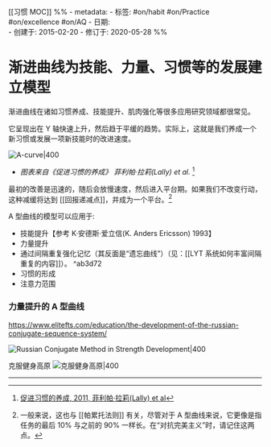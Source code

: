 [[习惯 MOC]]
%% - metadata:
	- 标签: #on/habit #on/Practice #on/excellence #on/AQ
	- 日期:  
		- 创建于: 2015-02-20
		- 修订于: 2020-05-28 %%
# 渐进曲线为技能、力量、习惯等的发展建立模型
渐进曲线在诸如习惯养成、技能提升、肌肉强化等很多应用研究领域都很常见。

它呈现出在 Y 轴快速上升，然后趋于平缓的趋势。实际上，这就是我们养成一个新习惯或发展一项新技能时的改进速度。

![A-curve|400](https://i0.wp.com/www.strongerbyscience.com/wp-content/uploads/2015/03/Screenshot-2015-03-30-16.42.09.png?ssl=1)
- *图表来自《促进习惯的养成》 菲利帕·拉莉(Lally) et al.* [^1]

最初的改善是迅速的，随后会放慢速度，然后进入平台期。如果我们不改变行动，这种减缓将达到 [[回报递减点]]，并成为一个平台。[^2]

A 型曲线的模型可以应用于:
- 技能提升【参考 K·安德斯·爱立信(K. Anders Ericsson) 1993】
- 力量提升
- 通过间隔重复强化记忆（其反面是“遗忘曲线”）（见：[[LYT 系统如何丰富间隔重复的内容]]）。 ^ab3d72
- 习惯的形成
- 注意力范围

### 力量提升的 A 型曲线
https://www.elitefts.com/education/the-development-of-the-russian-conjugate-sequence-system/

![Russian Conjugate Method in Strength Development|400](https://external-content.duckduckgo.com/iu/?u=https%3A%2F%2Ftse2.mm.bing.net%2Fth%3Fid%3DOIP.nvhYwcE47d5QtANN52C5XwHaDL%26pid%3DApi&f=1)

克服健身高原
![克服健身高原|400](https://www.elitefts.com/wp/wp-content/uploads/2012/05/Training-effect-fig-5.jpg)

---

[^1]: [促进习惯的养成, 2011, 菲利帕·拉莉(Lally) et al](https://www.researchgate.net/publication/230576970_Promoting_habit_formation)
[^2]: 一般来说，这也与 [[帕累托法则]] 有关，尽管对于 A 型曲线来说，它更像是指任务的最后 10% 与之前的 90% 一样长。在“对抗完美主义”时，请记住这两点。